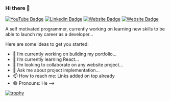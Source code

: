 ### Hi there 👋

[![YouTube Badge](https://img.shields.io/badge/Youtube-Aditya%20Aggarwal-red?style=flat-square&logo=youtube)](https://www.youtube.com/channel/UClMC4ZP93mJ3rghc4nmnH4Q)
[![Linkedin Badge](https://img.shields.io/badge/LinkedIn-Aditya%20Aggarwal-blue?style=flat-square&logo=linkedin)](https://www.linkedin.com/in/aditya-aggarwal-0310/)
[![Website Badge](https://img.shields.io/badge/Website-Aditya%20Aggarwal-brightgreen?style=flat-square&logo=Internet-Explorer)](http://aggarwaladi.in)
[![Website Badge](https://img.shields.io/badge/Stack%20Overflow-Aditya%20Aggarwal-orange)](https://stackoverflow.com/users/18768266/aditya-aggarwal)

A self motivated programmer, currently working on learning new skills to be able to launch my career as a developer...

Here are some ideas to get you started:

- 🔭 I’m currently working on building my portfolio...
- 🌱 I’m currently learning React...
- 👯 I’m looking to collaborate on any website project...
- 💬 Ask me about project implementation...
- 📫 How to reach me: Links added on top already
- 😄 Pronouns: He
-->

[![trophy](https://github-profile-trophy.vercel.app/?username=adityaaggarwal3)](https://github.com/ryo-ma/github-profile-trophy)
